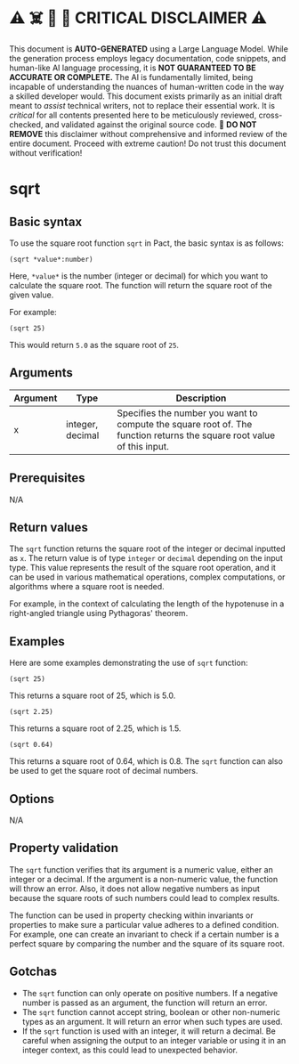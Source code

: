 
# ⚠️ ☠️ 🔮 🤖 CRITICAL DISCLAIMER ⚠️

 
This document is **AUTO-GENERATED** using a Large Language Model. While the generation process employs legacy documentation, code snippets, and human-like AI language processing, it is **NOT GUARANTEED TO BE ACCURATE OR COMPLETE.** The AI is fundamentally limited, being incapable of understanding the nuances of human-written code in the way a skilled developer would. This document exists primarily as an initial draft meant to *assist* technical writers, not to replace their essential work. It is *critical* for all contents presented here to be meticulously reviewed, cross-checked, and validated against the original source code. 🚫 **DO NOT REMOVE** this disclaimer without comprehensive and informed review of the entire document. Proceed with extreme caution! Do not trust this document without verification!

# sqrt

## Basic syntax

To use the square root function `sqrt` in Pact, the basic syntax is as follows:

```pact
(sqrt *value*:number)
```

Here, `*value*` is the number (integer or decimal) for which you want to calculate the square root. The function will return the square root of the given value.

For example:

```pact
(sqrt 25)
```

This would return `5.0` as the square root of `25`.

## Arguments

| Argument | Type | Description |
| --- | --- | --- |
| x | integer, decimal | Specifies the number you want to compute the square root of. The function returns the square root value of this input. |

## Prerequisites

N/A

## Return values

The `sqrt` function returns the square root of the integer or decimal inputted as `x`. The return value is of type `integer` or `decimal` depending on the input type. This value represents the result of the square root operation, and it can be used in various mathematical operations, complex computations, or algorithms where a square root is needed. 

For example, in the context of calculating the length of the hypotenuse in a right-angled triangle using Pythagoras' theorem.

## Examples

Here are some examples demonstrating the use of `sqrt` function:

```pact
(sqrt 25)
```

This returns a square root of 25, which is 5.0.

```pact
(sqrt 2.25)
```

This returns a square root of 2.25, which is 1.5.

```pact
(sqrt 0.64)
```

This returns a square root of 0.64, which is 0.8. The `sqrt` function can also be used to get the square root of decimal numbers.

## Options

N/A

## Property validation

The `sqrt` function verifies that its argument is a numeric value, either an integer or a decimal. If the argument is a non-numeric value, the function will throw an error. Also, it does not allow negative numbers as input because the square roots of such numbers could lead to complex results. 

The function can be used in property checking within invariants or properties to make sure a particular value adheres to a defined condition. For example, one can create an invariant to check if a certain number is a perfect square by comparing the number and the square of its square root.

## Gotchas

- The `sqrt` function can only operate on positive numbers. If a negative number is passed as an argument, the function will return an error.
- The `sqrt` function cannot accept string, boolean or other non-numeric types as an argument. It will return an error when such types are used.
- If the `sqrt` function is used with an integer, it will return a decimal. Be careful when assigning the output to an integer variable or using it in an integer context, as this could lead to unexpected behavior.

